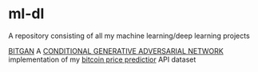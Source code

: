 # ml-dl
A repository consisting of all my machine learning/deep learning projects


[BITGAN](https://github.com/E-wave112/ml-dl/blob/master/ctGan.ipynb) A [CONDITIONAL GENERATIVE ADVERSARIAL NETWORK](https://sdv.dev/CTGAN/) implementation of my [bitcoin price predictior](https://bitfast.herokuapp.com/docs) API dataset
